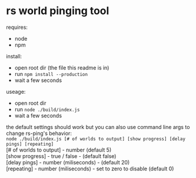 # rs world pinging tool

requires:

- node
- npm

install:

- open root dir (the file this readme is in)
- run `npm install --production`
- wait a few seconds

useage:

- open root dir
- run `node ./build/index.js`
- wait a few seconds

the default settings should work but you can also use command line args to change rs-ping's behavior:  
`node ./build/index.js [# of worlds to output] [show progress] [delay pings] [repeating]`  
[# of worlds to output] - number (default 5)  
[show progress] - true / false - (default false)  
[delay pings] - number (miliseconds) - (default 20)  
[repeating] - number (miliseconds) - set to zero to disable (default 0)
